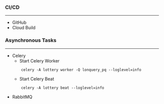 ### CI/CD
---
* GitHub
* Cloud Build


### Asynchronous Tasks
---
* Celery
    * Start Celery Worker
    ```
        celery -A lottery worker -Q lonquery_pq --loglevel=info
    ```
    * Start Celery Beat
    ```
        celery -A lottery beat --loglevel=info
    ```
* RabbitMQ
